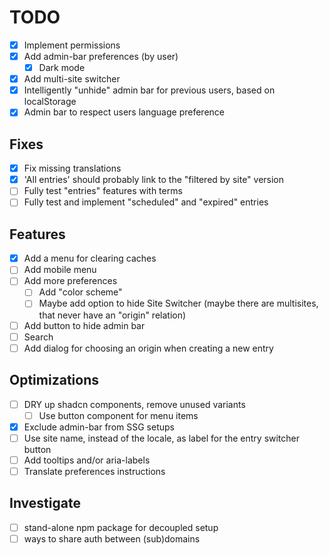 # TODO

- [x] Implement permissions
- [x] Add admin-bar preferences (by user)
    - [x] Dark mode
- [x] Add multi-site switcher
- [x] Intelligently "unhide" admin bar for previous users, based on localStorage
- [x] Admin bar to respect users language preference

## Fixes

- [x] Fix missing translations
- [x] 'All entries' should probably link to the "filtered by site" version
- [ ] Fully test "entries" features with terms
- [ ] Fully test and implement "scheduled" and "expired" entries

## Features

- [x] Add a menu for clearing caches
- [ ] Add mobile menu
- [ ] Add more preferences
    - [ ] Add "color scheme"
    - [ ] Maybe add option to hide Site Switcher (maybe there are multisites, that never have an "origin" relation)
- [ ] Add button to hide admin bar
- [ ] Search
- [ ] Add dialog for choosing an origin when creating a new entry

## Optimizations

- [ ] DRY up shadcn components, remove unused variants
    - [ ] Use button component for menu items
- [x] Exclude admin-bar from SSG setups
- [ ] Use site name, instead of the locale, as label for the entry switcher button
- [ ] Add tooltips and/or aria-labels
- [ ] Translate preferences instructions

## Investigate

- [ ] stand-alone npm package for decoupled setup
- [ ] ways to share auth between (sub)domains
